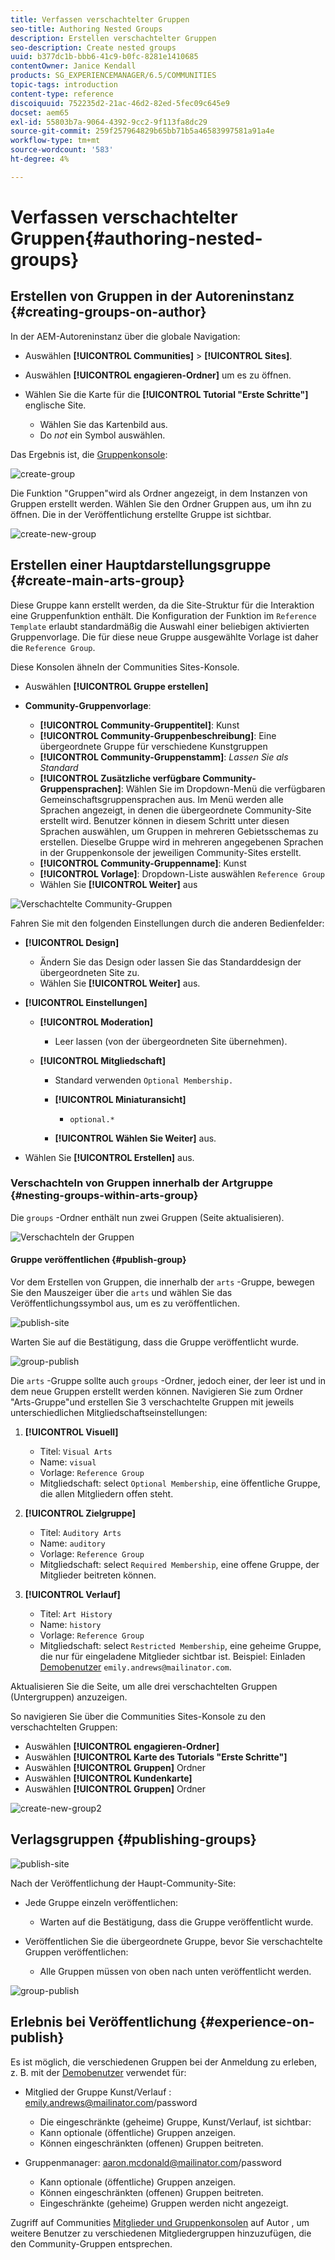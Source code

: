 ```yaml
---
title: Verfassen verschachtelter Gruppen
seo-title: Authoring Nested Groups
description: Erstellen verschachtelter Gruppen
seo-description: Create nested groups
uuid: b377dc1b-bbb6-41c9-b0fc-8281e1410685
contentOwner: Janice Kendall
products: SG_EXPERIENCEMANAGER/6.5/COMMUNITIES
topic-tags: introduction
content-type: reference
discoiquuid: 752235d2-21ac-46d2-82ed-5fec09c645e9
docset: aem65
exl-id: 55803b7a-9064-4392-9cc2-9f113fa8dc29
source-git-commit: 259f257964829b65bb71b5a46583997581a91a4e
workflow-type: tm+mt
source-wordcount: '583'
ht-degree: 4%

---
```


# Verfassen verschachtelter Gruppen{#authoring-nested-groups}

## Erstellen von Gruppen in der Autoreninstanz {#creating-groups-on-author}

In der AEM-Autoreninstanz über die globale Navigation:

* Auswählen **[!UICONTROL Communities]** > **[!UICONTROL Sites]**.
* Auswählen **[!UICONTROL engagieren-Ordner]** um es zu öffnen.
* Wählen Sie die Karte für die **[!UICONTROL Tutorial &quot;Erste Schritte&quot;]** englische Site.

   * Wählen Sie das Kartenbild aus.
   * Do *not* ein Symbol auswählen.

Das Ergebnis ist, die [Gruppenkonsole](/help/communities/groups.md):

![create-group](assets/create-group.png)

Die Funktion &quot;Gruppen&quot;wird als Ordner angezeigt, in dem Instanzen von Gruppen erstellt werden. Wählen Sie den Ordner Gruppen aus, um ihn zu öffnen. Die in der Veröffentlichung erstellte Gruppe ist sichtbar.

![create-new-group](assets/create-new-group.png)

## Erstellen einer Hauptdarstellungsgruppe {#create-main-arts-group}

Diese Gruppe kann erstellt werden, da die Site-Struktur für die Interaktion eine Gruppenfunktion enthält. Die Konfiguration der Funktion im `Reference Template` erlaubt standardmäßig die Auswahl einer beliebigen aktivierten Gruppenvorlage. Die für diese neue Gruppe ausgewählte Vorlage ist daher die `Reference Group`.

Diese Konsolen ähneln der Communities Sites-Konsole.

* Auswählen **[!UICONTROL Gruppe erstellen]**

* **Community-Gruppenvorlage**:

   * **[!UICONTROL Community-Gruppentitel]**: Kunst
   * **[!UICONTROL Community-Gruppenbeschreibung]**: Eine übergeordnete Gruppe für verschiedene Kunstgruppen
   * **[!UICONTROL Community-Gruppenstamm]**: *Lassen Sie als Standard*
   * **[!UICONTROL Zusätzliche verfügbare Community-Gruppensprachen]**: Wählen Sie im Dropdown-Menü die verfügbaren Gemeinschaftsgruppensprachen aus. Im Menü werden alle Sprachen angezeigt, in denen die übergeordnete Community-Site erstellt wird. Benutzer können in diesem Schritt unter diesen Sprachen auswählen, um Gruppen in mehreren Gebietsschemas zu erstellen. Dieselbe Gruppe wird in mehreren angegebenen Sprachen in der Gruppenkonsole der jeweiligen Community-Sites erstellt.
   * **[!UICONTROL Community-Gruppenname]**: Kunst
   * **[!UICONTROL Vorlage]**: Dropdown-Liste auswählen `Reference Group`
   * Wählen Sie **[!UICONTROL Weiter]** aus

![Verschachtelte Community-Gruppen](assets/parent-to-nestedgroup.png)

Fahren Sie mit den folgenden Einstellungen durch die anderen Bedienfelder:

* **[!UICONTROL Design]**

   * Ändern Sie das Design oder lassen Sie das Standarddesign der übergeordneten Site zu.
   * Wählen Sie **[!UICONTROL Weiter]** aus.

* **[!UICONTROL Einstellungen]**

   * **[!UICONTROL Moderation]**

      * Leer lassen (von der übergeordneten Site übernehmen).

   * **[!UICONTROL Mitgliedschaft]**

      * Standard verwenden `Optional Membership.`

      * **[!UICONTROL Miniaturansicht]**
         * `optional.*`

      * **[!UICONTROL Wählen Sie Weiter]** aus.

* Wählen Sie **[!UICONTROL Erstellen]** aus.

### Verschachteln von Gruppen innerhalb der Artgruppe {#nesting-groups-within-arts-group}

Die `groups` -Ordner enthält nun zwei Gruppen (Seite aktualisieren).

![Verschachteln der Gruppen](assets/create-community-group.png)

####  Gruppe veröffentlichen {#publish-group}

Vor dem Erstellen von Gruppen, die innerhalb der `arts` -Gruppe, bewegen Sie den Mauszeiger über die `arts` und wählen Sie das Veröffentlichungssymbol aus, um es zu veröffentlichen.

![publish-site](assets/publish-site.png)

Warten Sie auf die Bestätigung, dass die Gruppe veröffentlicht wurde.

![group-publish](assets/group-published.png)

Die `arts` -Gruppe sollte auch `groups` -Ordner, jedoch einer, der leer ist und in dem neue Gruppen erstellt werden können. Navigieren Sie zum Ordner &quot;Arts-Gruppe&quot;und erstellen Sie 3 verschachtelte Gruppen mit jeweils unterschiedlichen Mitgliedschaftseinstellungen:

1. **[!UICONTROL Visuell]**

   * Titel: `Visual Arts`
   * Name: `visual`
   * Vorlage: `Reference Group`
   * Mitgliedschaft: select `Optional Membership`, eine öffentliche Gruppe, die allen Mitgliedern offen steht.

1. **[!UICONTROL Zielgruppe]**

   * Titel: `Auditory Arts`
   * Name: `auditory`
   * Vorlage: `Reference Group`
   * Mitgliedschaft: select `Required Membership`, eine offene Gruppe, der Mitglieder beitreten können.

1. **[!UICONTROL Verlauf]**

   * Titel: `Art History`
   * Name: `history`
   * Vorlage: `Reference Group`
   * Mitgliedschaft: select `Restricted Membership`, eine geheime Gruppe, die nur für eingeladene Mitglieder sichtbar ist. Beispiel: Einladen [Demobenutzer](/help/communities/tutorials.md#demo-users) `emily.andrews@mailinator.com`.

Aktualisieren Sie die Seite, um alle drei verschachtelten Gruppen (Untergruppen) anzuzeigen.

So navigieren Sie über die Communities Sites-Konsole zu den verschachtelten Gruppen:

* Auswählen **[!UICONTROL engagieren-Ordner]**
* Auswählen **[!UICONTROL Karte des Tutorials &quot;Erste Schritte&quot;]**
* Auswählen **[!UICONTROL Gruppen]** Ordner
* Auswählen **[!UICONTROL Kundenkarte]**
* Auswählen **[!UICONTROL Gruppen]** Ordner

![create-new-group2](assets/create-new-group2.png)

## Verlagsgruppen {#publishing-groups}

![publish-site](assets/publish-site.png)

Nach der Veröffentlichung der Haupt-Community-Site:

* Jede Gruppe einzeln veröffentlichen:

   * Warten auf die Bestätigung, dass die Gruppe veröffentlicht wurde.

* Veröffentlichen Sie die übergeordnete Gruppe, bevor Sie verschachtelte Gruppen veröffentlichen:

   * Alle Gruppen müssen von oben nach unten veröffentlicht werden.

![group-publish](assets/group-published.png)

## Erlebnis bei Veröffentlichung {#experience-on-publish}

Es ist möglich, die verschiedenen Gruppen bei der Anmeldung zu erleben, z. B. mit der [Demobenutzer](/help/communities/tutorials.md#demo-users) verwendet für:

* Mitglied der Gruppe Kunst/Verlauf : emily.andrews@mailinator.com/password
   * Die eingeschränkte (geheime) Gruppe, Kunst/Verlauf, ist sichtbar:
   * Kann optionale (öffentliche) Gruppen anzeigen.
   * Können eingeschränkten (offenen) Gruppen beitreten.

* Gruppenmanager: aaron.mcdonald@mailinator.com/password

   * Kann optionale (öffentliche) Gruppen anzeigen.
   * Können eingeschränkten (offenen) Gruppen beitreten.
   * Eingeschränkte (geheime) Gruppen werden nicht angezeigt.

Zugriff auf Communities [Mitglieder und Gruppenkonsolen](/help/communities/members.md) auf Autor , um weitere Benutzer zu verschiedenen Mitgliedergruppen hinzuzufügen, die den Community-Gruppen entsprechen.
